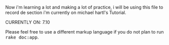 Now i'm learning a lot and making a lot of practice, i will be using this file 
to record de section i'm currently on michael hartl's Tutorial.

CURRENTLY ON: 7.10


Please feel free to use a different markup language if you do not plan to run
<tt>rake doc:app</tt>.
